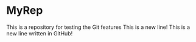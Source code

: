 # MyRep
This is a repository for testing the Git features
This is a new line!
This is a new line written in GitHub!
